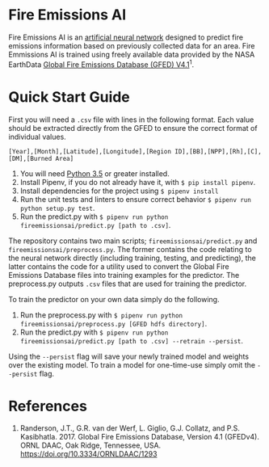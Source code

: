 # Fire Emissions AI

Fire Emissions AI is an [artificial neural network](https://en.wikipedia.org/wiki/Artificial_neural_network) designed to predict fire emissions information based on previously collected data for an area. Fire Emmissions AI is trained using freely available data provided by the NASA EarthData [Global Fire Emissions Database (GFED) V4.1](https://daac.ornl.gov/cgi-bin/dsviewer.pl?ds_id=1293)<sup>1</sup>.

# Quick Start Guide

First you will need a `.csv` file with lines in the following format. Each value should be extracted directly from the GFED to ensure the correct format of individual values.

```
[Year],[Month],[Latitude],[Longitude],[Region ID],[BB],[NPP],[Rh],[C],[DM],[Burned Area]
```

1. You will need [Python 3.5](https://www.python.org/downloads/) or greater installed.
2. Install Pipenv, if you do not already have it, with `$ pip install pipenv`.
3. Install dependencies for the project using `$ pipenv install`
4. Run the unit tests and linters to ensure correct behavior `$ pipenv run python setup.py test`.
5. Run the predict.py with `$ pipenv run python fireemissionsai/predict.py [path to .csv]`.

The repository contains two main scripts; `fireemissionsai/predict.py` and `fireemissionsai/preprocess.py`. The former contains the code relating to the neural network directly (including training, testing, and predicting), the latter contains the code for a utility used to convert the Global Fire Emissions Database files into training examples for the predictor. The preprocess.py outputs `.csv` files that are used for training the predictor.

To train the predictor on your own data simply do the following.

1. Run the preprocess.py with `$ pipenv run python fireemissionsai/preprocess.py [GFED hdfs directory]`.
2. Run the predict.py with `$ pipenv run python fireemissionsai/predict.py [path to .csv] --retrain --persist`.

Using the `--persist` flag will save your newly trained model and weights over the existing model. To train a model for one-time-use simply omit the `--persist` flag.


# References

1. Randerson, J.T., G.R. van der Werf, L. Giglio, G.J. Collatz, and P.S. Kasibhatla. 2017. Global Fire Emissions Database, Version 4.1 (GFEDv4). ORNL DAAC, Oak Ridge, Tennessee, USA. https://doi.org/10.3334/ORNLDAAC/1293
